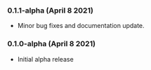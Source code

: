 ### 0.1.1-alpha (April 8 2021)
- Minor bug fixes and documentation update.

### 0.1.0-alpha (April 8 2021)
- Initial alpha release